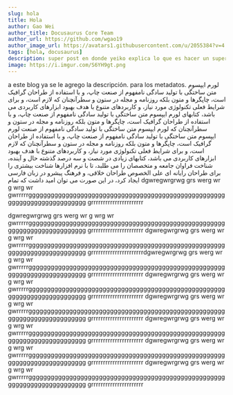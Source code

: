 ```yaml
---
slug: hola
title: Hola
author: Gao Wei
author_title: Docusaurus Core Team
author_url: https://github.com/wgao19
author_image_url: https://avatars1.githubusercontent.com/u/2055384?v=4
tags: [hola, docusaurus]
description: super post en donde yeiko explica lo que es hacer un super blog!
image: https://i.imgur.com/S6YH9gt.png
---
```


a este blog ya se le agrego la descripción. para los metadatos.
لورم ایپسوم متن ساختگی با تولید سادگی نامفهوم از صنعت چاپ، و با استفاده از طراحان گرافیک است، چاپگرها و متون بلکه روزنامه و مجله در ستون و سطرآنچنان که لازم است، و برای شرایط فعلی تکنولوژی مورد نیاز، و کاربردهای متنوع با هدف بهبود ابزارهای کاربردی می باشد، کتابهای 
لورم ایپسوم متن ساختگی با تولید سادگی نامفهوم از صنعت چاپ، و با استفاده از طراحان گرافیک است، چاپگرها و متون بلکه روزنامه و مجله در ستون و سطرآنچنان که 
لورم ایپسوم متن ساختگی با تولید سادگی نامفهوم از صنعت لورم ایپسوم متن ساختگی با تولید سادگی نامفهوم از صنعت چاپ، و با استفاده از طراحان گرافیک است، چاپگرها و متون بلکه روزنامه و مجله در ستون و سطرآنچنان که لازم است، و برای شرایط فعلی تکنولوژی مورد نیاز، و کاربردهای متنوع با هدف بهبود ابزارهای کاربردی می باشد، کتابهای زیادی در شصت و سه درصد گذشته حال و آینده، شناخت فراوان جامعه و متخصصان را می طلبد، تا با نرم افزارها شناخت بیشتری را برای طراحان رایانه ای علی الخصوص طراحان خلاقی، و فرهنگ پیشرو در زبان فارسی ایجاد کرد، در این صورت می توان امید داشت که تمام 
dgwregwrgrwg
grs
werg
wr
g
wrg
wr
gwrrrrrgggggggggggggggggggggggggggggggggggggggggggggggggggggggggggggggggggggggggg
grrrrrrrrrrrrrrrrrrrrrr

dgwregwrgrwg
grs
werg
wr
g
wrg
wr
gwrrrrrgggggggggggggggggggggggggggggggggggggggggggggggggggggggggggggggggggggggggg
grrrrrrrrrrrrrrrrrrrrrr
dgwregwrgrwg
grs
werg
wr
g
wrg
wr
gwrrrrrgggggggggggggggggggggggggggggggggggggggggggggggggggggggggggggggggggggggggg
grrrrrrrrrrrrrrrrrrrrrrdgwregwrgrwg
grs
werg
wr
g
wrg
wr
gwrrrrrgggggggggggggggggggggggggggggggggggggggggggggggggggggggggggggggggggggggggg
grrrrrrrrrrrrrrrrrrrrrr
dgwregwrgrwg
grs
werg
wr
g
wrg
wr
gwrrrrrgggggggggggggggggggggggggggggggggggggggggggggggggggggggggggggggggggggggggg
grrrrrrrrrrrrrrrrrrrrrr
dgwregwrgrwg
grs
werg
wr
g
wrg
wr
gwrrrrrgggggggggggggggggggggggggggggggggggggggggggggggggggggggggggggggggggggggggg
grrrrrrrrrrrrrrrrrrrrrr
dgwregwrgrwg
grs
werg
wr
g
wrg
wr
gwrrrrrgggggggggggggggggggggggggggggggggggggggggggggggggggggggggggggggggggggggggg
grrrrrrrrrrrrrrrrrrrrrr
dgwregwrgrwg
grs
werg
wr
g
wrg
wr
gwrrrrrgggggggggggggggggggggggggggggggggggggggggggggggggggggggggggggggggggggggggg
grrrrrrrrrrrrrrrrrrrrrr
dgwregwrgrwg
grs
werg
wr
g
wrg
wr
gwrrrrrgggggggggggggggggggggggggggggggggggggggggggggggggggggggggggggggggggggggggg
grrrrrrrrrrrrrrrrrrrrrr